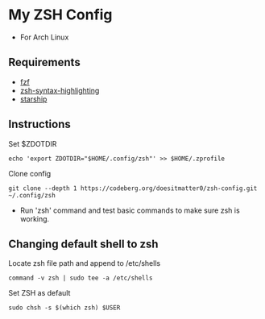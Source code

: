 # My ZSH Config

- For Arch Linux

## Requirements
- [fzf](https://github.com/junegunn/fzf)
- [zsh-syntax-highlighting](https://github.com/zsh-users/zsh-syntax-highlighting)
- [starship](https://github.com/starship/starship)

## Instructions
Set $ZDOTDIR
```
echo 'export ZDOTDIR="$HOME/.config/zsh"' >> $HOME/.zprofile
```
Clone config
```
git clone --depth 1 https://codeberg.org/doesitmatter0/zsh-config.git ~/.config/zsh
```
- Run 'zsh' command and test basic commands to make sure zsh is working.

## Changing default shell to zsh
Locate zsh file path and append to /etc/shells
```
command -v zsh | sudo tee -a /etc/shells
```
Set ZSH as default
```
sudo chsh -s $(which zsh) $USER
```
